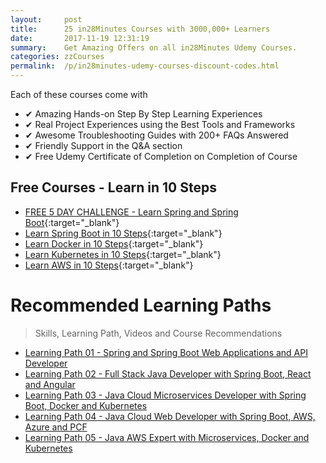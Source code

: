 ```yaml
---
layout:     post
title:      25 in28Minutes Courses with 3000,000+ Learners
date:       2017-11-19 12:31:19
summary:    Get Amazing Offers on all in28Minutes Udemy Courses.
categories: zzCourses
permalink:  /p/in28minutes-udemy-courses-discount-codes.html
---
```


Each of these courses come with
- ✔ Amazing Hands-on Step By Step Learning Experiences
- ✔ Real Project Experiences using the Best Tools and Frameworks
- ✔ Awesome Troubleshooting Guides with 200+ FAQs Answered
- ✔ Friendly Support in the Q&A section
- ✔ Free Udemy Certificate of Completion on Completion of Course

## Free Courses - Learn in 10 Steps

- [FREE 5 DAY CHALLENGE - Learn Spring and Spring Boot](https://rebrand.ly/SBT-Page-Top-LearningChallenge-SpringBoot){:target="_blank"}
- [Learn Spring Boot in 10 Steps](https://rebrand.ly/in28minutes-10steps-springboot){:target="_blank"}
- [Learn Docker in 10 Steps](https://rebrand.ly/in28minutes-10steps-docker){:target="_blank"}
- [Learn Kubernetes in 10 Steps](https://rebrand.ly/in28minutes-10steps-k8s){:target="_blank"}
- [Learn AWS in 10 Steps](https://rebrand.ly/in28minutes-10steps-aws-beanstalk){:target="_blank"}


# Recommended Learning Paths

> Skills, Learning Path, Videos and Course Recommendations

 - [Learning Path 01 - Spring and Spring Boot Web Applications and API Developer](https://rebrand.ly/in28minutes-LP-01)
 - [Learning Path 02 - Full Stack Java Developer with Spring Boot, React and Angular](https://rebrand.ly/in28minutes-LP-02)
 - [Learning Path 03 - Java Cloud Microservices Developer with Spring Boot, Docker and Kubernetes](https://rebrand.ly/in28minutes-LP-03)
 - [Learning Path 04 - Java Cloud Web Developer with Spring Boot, AWS, Azure and PCF](https://rebrand.ly/in28minutes-LP-04)
 - [Learning Path 05 - Java AWS Expert with Microservices, Docker and Kubernetes](https://rebrand.ly/in28minutes-LP-05)
